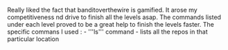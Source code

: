 Really liked the fact that banditoverthewire is gamified. It arose my competitiveness nd drive to finish all the levels asap. The commands listed under each level proved to be a great help to finish the levels faster. 
The specific commans I used : - 
'''ls''' command - lists all the repos in that particular location
